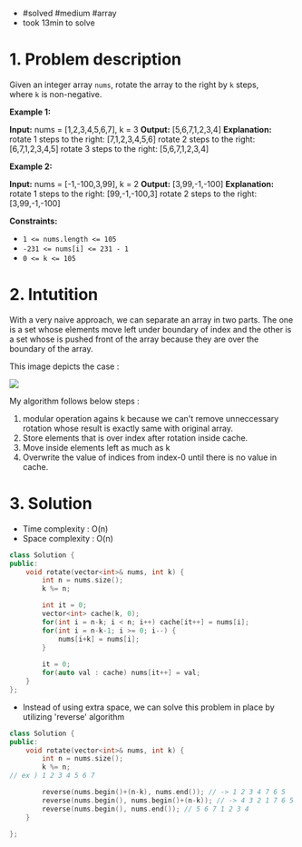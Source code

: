 
- #solved #medium #array
- took 13min to solve
# 1. Problem description
Given an integer array `nums`, rotate the array to the right by `k` steps, where `k` is non-negative.

**Example 1:**

**Input:** nums = [1,2,3,4,5,6,7], k = 3
**Output:** [5,6,7,1,2,3,4]
**Explanation:**
rotate 1 steps to the right: [7,1,2,3,4,5,6]
rotate 2 steps to the right: [6,7,1,2,3,4,5]
rotate 3 steps to the right: [5,6,7,1,2,3,4]

**Example 2:**

**Input:** nums = [-1,-100,3,99], k = 2
**Output:** [3,99,-1,-100]
**Explanation:** 
rotate 1 steps to the right: [99,-1,-100,3]
rotate 2 steps to the right: [3,99,-1,-100]

**Constraints:**

- `1 <= nums.length <= 105`
- `-231 <= nums[i] <= 231 - 1`
- `0 <= k <= 105`
# 2. Intutition
With a very naive approach, we can separate an array in two parts.
The one is a set whose elements move left under boundary of index and the other is a set whose is pushed front of the array because they are over the boundary of the array.

This image depicts the case :

![](../../../../../images/Pasted%20image%2020240120170624.png)

My algorithm follows below steps :
1. modular operation agains k because we can't remove unneccessary rotation whose result is exactly same with original array.
2. Store elements that is over index after rotation inside cache.
3. Move inside elements left as much as k
4. Overwrite the value of indices from index-0 until there is no value in cache.

# 3. Solution
- Time complexity : O(n)
- Space complexity : O(n)
```cpp
class Solution {
public:
    void rotate(vector<int>& nums, int k) {
        int n = nums.size();
        k %= n;

        int it = 0;
        vector<int> cache(k, 0);
        for(int i = n-k; i < n; i++) cache[it++] = nums[i];
        for(int i = n-k-1; i >= 0; i--) {
            nums[i+k] = nums[i];
        }
        
        it = 0;
        for(auto val : cache) nums[it++] = val;
    }
};
```

- Instead of using extra space, we can solve this problem in place by utilizing 'reverse' algorithm
```cpp
class Solution {
public:
    void rotate(vector<int>& nums, int k) {
        int n = nums.size();
        k %= n;
// ex ) 1 2 3 4 5 6 7 

        reverse(nums.begin()+(n-k), nums.end()); // -> 1 2 3 4 7 6 5
        reverse(nums.begin(), nums.begin()+(n-k)); // -> 4 3 2 1 7 6 5
        reverse(nums.begin(), nums.end()); // 5 6 7 1 2 3 4
    }

};
```
